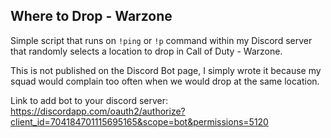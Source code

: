 ## Where to Drop - Warzone ##

Simple script that runs on `!ping` or `!p` command within my Discord server that randomly selects a location to drop in Call of Duty - Warzone.

This is not published on the Discord Bot page, I simply wrote it because my squad would complain too often when we would drop at the same location.

Link to add bot to your discord server: https://discordapp.com/oauth2/authorize?client_id=704184701115695165&scope=bot&permissions=5120
